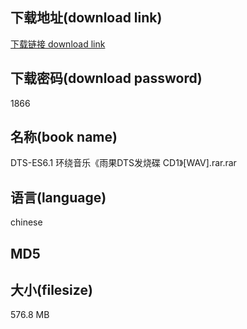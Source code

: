 ## 下载地址(download link)
[下载链接 download link](https://voluble-croquembouche-d321dc.netlify.app/?s=DTS-ES6.1+%E7%8E%AF%E7%BB%95%E9%9F%B3%E4%B9%90%E3%80%8A%E9%9B%A8%E6%9E%9CDTS%E5%8F%91%E7%83%A7%E7%A2%9F+CD1%E3%80%8B%5BWAV%5D.rar)

## 下载密码(download password)
1866

## 名称(book name)
DTS-ES6.1 环绕音乐《雨果DTS发烧碟 CD1》[WAV].rar.rar

## 语言(language)
chinese

## MD5


## 大小(filesize)
576.8 MB
